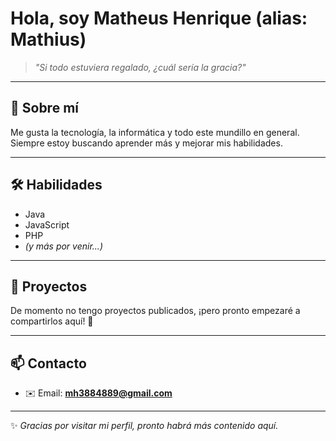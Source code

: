 # Hola, soy Matheus Henrique (alias: Mathius)

> *"Si todo estuviera regalado, ¿cuál sería la gracia?"*

---

## 📌 Sobre mí
Me gusta la tecnología, la informática y todo este mundillo en general.  
Siempre estoy buscando aprender más y mejorar mis habilidades.

---

## 🛠️ Habilidades
- Java  
- JavaScript  
- PHP  
- *(y más por venir...)*

---

## 📂 Proyectos
De momento no tengo proyectos publicados, ¡pero pronto empezaré a compartirlos aquí! 🚀  

---

## 📫 Contacto
- ✉️ Email: **mh3884889@gmail.com**  

---

✨ *Gracias por visitar mi perfil, pronto habrá más contenido aquí.*
